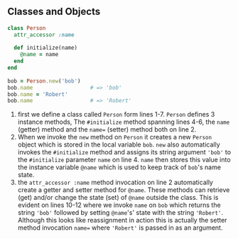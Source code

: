 ## Classes and Objects

```ruby
class Person
  attr_accessor :name
  
  def initialize(name)
    @name = name
  end
end
  
bob = Person.new('bob')
bob.name                  # => 'bob'
bob.name = 'Robert'
bob.name                  # => 'Robert'
```

1. first we define a class called `Person` form lines 1-7. `Person` defines 3 instance methods, The `#initialize` method spanning lines 4-6, the `name` (getter) method and the `name=` (setter) method both on line 2.
2. When we invoke the `new` method on `Person` it creates a new `Person` object which is stored in the local variable `bob`.  `new` also automatically invokes the `#initialize` method and assigns its string argument `'bob'` to the `#initialize` parameter `name` on line 4. `name` then stores this value into the instance variable `@name` which is used to keep track of `bob`'s name state. 
3. the `attr_accessor :name` method invocation on line 2 automatically create a getter and setter method for `@name`. These methods can retrieve (get) and/or change the state (set) of `@name` outside the class. This is evident on lines 10-12 where we invoke `name` on `bob` which returns the string `'bob'` followed by setting `@name`'s' state with the string `'Robert'`. Although this looks like reassignment in action this is actually the setter method invocation `name=` where `'Robert'` is passed in as an argument. 

